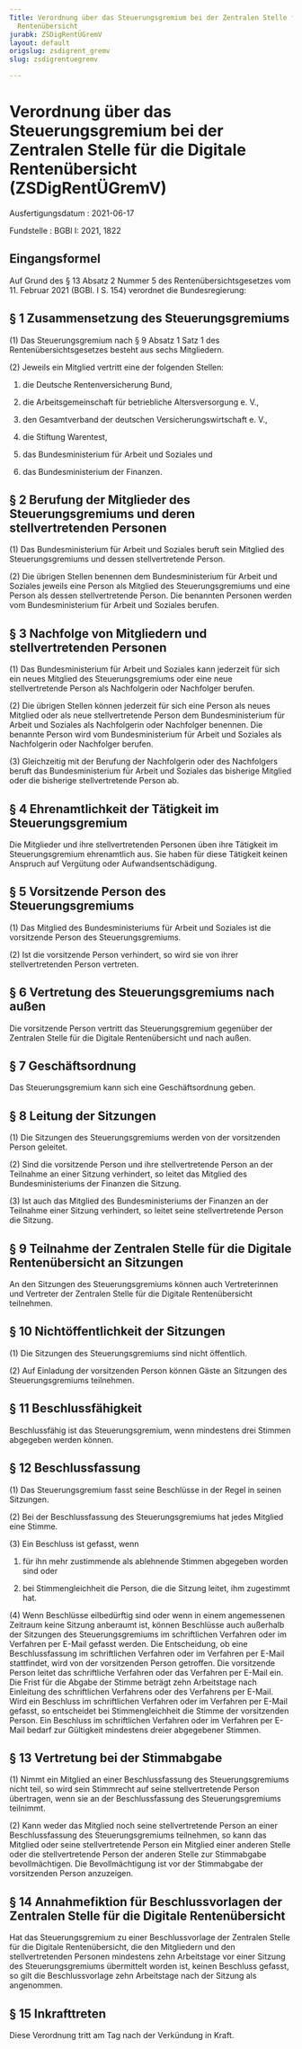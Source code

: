 ```yaml
---
Title: Verordnung über das Steuerungsgremium bei der Zentralen Stelle für die Digitale
  Rentenübersicht
jurabk: ZSDigRentÜGremV
layout: default
origslug: zsdigrent_gremv
slug: zsdigrentuegremv

---
```


# Verordnung über das Steuerungsgremium bei der Zentralen Stelle für die Digitale Rentenübersicht (ZSDigRentÜGremV)

Ausfertigungsdatum
:   2021-06-17

Fundstelle
:   BGBl I: 2021, 1822


## Eingangsformel

Auf Grund des § 13 Absatz 2 Nummer 5 des Rentenübersichtsgesetzes vom 11. Februar 2021 (BGBl. I S. 154) verordnet die Bundesregierung:


## § 1 Zusammensetzung des Steuerungsgremiums

(1) Das Steuerungsgremium nach § 9 Absatz 1 Satz 1 des Rentenübersichtsgesetzes besteht aus sechs Mitgliedern.

(2) Jeweils ein Mitglied vertritt eine der folgenden Stellen:

1.  die Deutsche Rentenversicherung Bund,


2.  die Arbeitsgemeinschaft für betriebliche Altersversorgung e. V.,


3.  den Gesamtverband der deutschen Versicherungswirtschaft e. V.,


4.  die Stiftung Warentest,


5.  das Bundesministerium für Arbeit und Soziales und


6.  das Bundesministerium der Finanzen.





## § 2 Berufung der Mitglieder des Steuerungsgremiums und deren stellvertretenden Personen

(1) Das Bundesministerium für Arbeit und Soziales beruft sein Mitglied des Steuerungsgremiums und dessen stellvertretende Person.

(2) Die übrigen Stellen benennen dem Bundesministerium für Arbeit und Soziales jeweils eine Person als Mitglied des Steuerungsgremiums und eine Person als dessen stellvertretende Person. Die benannten Personen werden vom Bundesministerium für Arbeit und Soziales berufen.


## § 3 Nachfolge von Mitgliedern und stellvertretenden Personen

(1) Das Bundesministerium für Arbeit und Soziales kann jederzeit für sich ein neues Mitglied des Steuerungsgremiums oder eine neue stellvertretende Person als Nachfolgerin oder Nachfolger berufen.

(2) Die übrigen Stellen können jederzeit für sich eine Person als neues Mitglied oder als neue stellvertretende Person dem Bundesministerium für Arbeit und Soziales als Nachfolgerin oder Nachfolger benennen. Die benannte Person wird vom Bundesministerium für Arbeit und Soziales als Nachfolgerin oder Nachfolger berufen.

(3) Gleichzeitig mit der Berufung der Nachfolgerin oder des Nachfolgers beruft das Bundesministerium für Arbeit und Soziales das bisherige Mitglied oder die bisherige stellvertretende Person ab.


## § 4 Ehrenamtlichkeit der Tätigkeit im Steuerungsgremium

Die Mitglieder und ihre stellvertretenden Personen üben ihre Tätigkeit im Steuerungsgremium ehrenamtlich aus. Sie haben für diese Tätigkeit keinen Anspruch auf Vergütung oder Aufwandsentschädigung.


## § 5 Vorsitzende Person des Steuerungsgremiums

(1) Das Mitglied des Bundesministeriums für Arbeit und Soziales ist die vorsitzende Person des Steuerungsgremiums.

(2) Ist die vorsitzende Person verhindert, so wird sie von ihrer stellvertretenden Person vertreten.


## § 6 Vertretung des Steuerungsgremiums nach außen

Die vorsitzende Person vertritt das Steuerungsgremium gegenüber der Zentralen Stelle für die Digitale Rentenübersicht und nach außen.


## § 7 Geschäftsordnung

Das Steuerungsgremium kann sich eine Geschäftsordnung geben.


## § 8 Leitung der Sitzungen

(1) Die Sitzungen des Steuerungsgremiums werden von der vorsitzenden Person geleitet.

(2) Sind die vorsitzende Person und ihre stellvertretende Person an der Teilnahme an einer Sitzung verhindert, so leitet das Mitglied des Bundesministeriums der Finanzen die Sitzung.

(3) Ist auch das Mitglied des Bundesministeriums der Finanzen an der Teilnahme einer Sitzung verhindert, so leitet seine stellvertretende Person die Sitzung.


## § 9 Teilnahme der Zentralen Stelle für die Digitale Rentenübersicht an Sitzungen

An den Sitzungen des Steuerungsgremiums können auch Vertreterinnen und Vertreter der Zentralen Stelle für die Digitale Rentenübersicht teilnehmen.


## § 10 Nichtöffentlichkeit der Sitzungen

(1) Die Sitzungen des Steuerungsgremiums sind nicht öffentlich.

(2) Auf Einladung der vorsitzenden Person können Gäste an Sitzungen des Steuerungsgremiums teilnehmen.


## § 11 Beschlussfähigkeit

Beschlussfähig ist das Steuerungsgremium, wenn mindestens drei Stimmen abgegeben werden können.


## § 12 Beschlussfassung

(1) Das Steuerungsgremium fasst seine Beschlüsse in der Regel in seinen Sitzungen.

(2) Bei der Beschlussfassung des Steuerungsgremiums hat jedes Mitglied eine Stimme.

(3) Ein Beschluss ist gefasst, wenn

1.  für ihn mehr zustimmende als ablehnende Stimmen abgegeben worden sind oder


2.  bei Stimmengleichheit die Person, die die Sitzung leitet, ihm zugestimmt hat.




(4) Wenn Beschlüsse eilbedürftig sind oder wenn in einem angemessenen Zeitraum keine Sitzung anberaumt ist, können Beschlüsse auch außerhalb der Sitzungen des Steuerungsgremiums im schriftlichen Verfahren oder im Verfahren per E-Mail gefasst werden. Die Entscheidung, ob eine Beschlussfassung im schriftlichen Verfahren oder im Verfahren per E-Mail stattfindet, wird von der vorsitzenden Person getroffen. Die vorsitzende Person leitet das schriftliche Verfahren oder das Verfahren per E-Mail ein. Die Frist für die Abgabe der Stimme beträgt zehn Arbeitstage nach Einleitung des schriftlichen Verfahrens oder des Verfahrens per E-Mail. Wird ein Beschluss im schriftlichen Verfahren oder im Verfahren per E-Mail gefasst, so entscheidet bei Stimmengleichheit die Stimme der vorsitzenden Person. Ein Beschluss im schriftlichen Verfahren oder im Verfahren per E-Mail bedarf zur Gültigkeit mindestens dreier abgegebener Stimmen.


## § 13 Vertretung bei der Stimmabgabe

(1) Nimmt ein Mitglied an einer Beschlussfassung des Steuerungsgremiums nicht teil, so wird sein Stimmrecht auf seine stellvertretende Person übertragen, wenn sie an der Beschlussfassung des Steuerungsgremiums teilnimmt.

(2) Kann weder das Mitglied noch seine stellvertretende Person an einer Beschlussfassung des Steuerungsgremiums teilnehmen, so kann das Mitglied oder seine stellvertretende Person ein Mitglied einer anderen Stelle oder die stellvertretende Person der anderen Stelle zur Stimmabgabe bevollmächtigen. Die Bevollmächtigung ist vor der Stimmabgabe der vorsitzenden Person anzuzeigen.


## § 14 Annahmefiktion für Beschlussvorlagen der Zentralen Stelle für die Digitale Rentenübersicht

Hat das Steuerungsgremium zu einer Beschlussvorlage der Zentralen Stelle für die Digitale Rentenübersicht, die den Mitgliedern und den stellvertretenden Personen mindestens zehn Arbeitstage vor einer Sitzung des Steuerungsgremiums übermittelt worden ist, keinen Beschluss gefasst, so gilt die Beschlussvorlage zehn Arbeitstage nach der Sitzung als angenommen.


## § 15 Inkrafttreten

Diese Verordnung tritt am Tag nach der Verkündung in Kraft.


